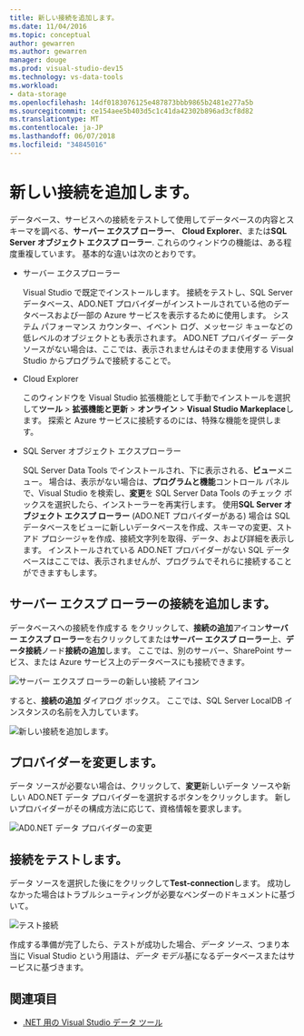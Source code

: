 ```yaml
---
title: 新しい接続を追加します。
ms.date: 11/04/2016
ms.topic: conceptual
author: gewarren
ms.author: gewarren
manager: douge
ms.prod: visual-studio-dev15
ms.technology: vs-data-tools
ms.workload:
- data-storage
ms.openlocfilehash: 14df0183076125e487873bbb9865b2481e277a5b
ms.sourcegitcommit: ce154aee5b403d5c1c41da42302b896ad3cf8d82
ms.translationtype: MT
ms.contentlocale: ja-JP
ms.lasthandoff: 06/07/2018
ms.locfileid: "34845016"
---
```

# <a name="add-new-connections"></a>新しい接続を追加します。

データベース、サービスへの接続をテストして使用してデータベースの内容とスキーマを調べる、**サーバー エクスプ ローラー**、 **Cloud Explorer**、または**SQL Server オブジェクト エクスプ ローラー**. これらのウィンドウの機能は、ある程度重複しています。 基本的な違いは次のとおりです。

- サーバー エクスプローラー

   Visual Studio で既定でインストールします。 接続をテストし、SQL Server データベース、ADO.NET プロバイダーがインストールされている他のデータベースおよび一部の Azure サービスを表示するために使用します。 システム パフォーマンス カウンター、イベント ログ、メッセージ キューなどの低レベルのオブジェクトとも表示されます。 ADO.NET プロバイダー データ ソースがない場合は、ここでは、表示されませんはそのまま使用する Visual Studio からプログラムで接続することで。

- Cloud Explorer

   このウィンドウを Visual Studio 拡張機能として手動でインストールを選択して**ツール** > **拡張機能と更新** > **オンライン** >  **Visual Studio Markeplace**します。 探索と Azure サービスに接続するのには、特殊な機能を提供します。

- SQL Server オブジェクト エクスプローラー

   SQL Server Data Tools でインストールされ、下に表示される、**ビュー**メニュー。 場合は、表示がない場合は、**プログラムと機能**コントロール パネルで、Visual Studio を検索し、**変更**を SQL Server Data Tools のチェック ボックスを選択したら、インストーラーを再実行します。 使用**SQL Server オブジェクト エクスプ ローラー** (ADO.NET プロバイダーがある) 場合は SQL データベースをビューに新しいデータベースを作成、スキーマの変更、ストアド プロシージャを作成、接続文字列を取得、データ、および詳細を表示します。 インストールされている ADO.NET プロバイダーがない SQL データベースはここでは、表示されませんが、プログラムでそれらに接続することができますもします。

## <a name="add-a-connection-in-server-explorer"></a>サーバー エクスプ ローラーの接続を追加します。

データベースへの接続を作成する をクリックして、**接続の追加**アイコン**サーバー エクスプ ローラー**を右クリックしてまたは**サーバー エクスプ ローラー**上、**データ接続**ノード**接続の追加**します。 ここでは、別のサーバー、SharePoint サービス、または Azure サービス上のデータベースにも接続できます。

![サーバー エクスプ ローラーの新しい接続 アイコン](../data-tools/media/raddata-server-explorer-new-connection-icon.png)

すると、**接続の追加** ダイアログ ボックス。 ここでは、SQL Server LocalDB インスタンスの名前を入力しています。

![新しい接続を追加します。](../data-tools/media/raddata-add-new-connection-dialog.png)

## <a name="change-the-provider"></a>プロバイダーを変更します。

データ ソースが必要ない場合は、クリックして、**変更**新しいデータ ソースや新しい ADO.NET データ プロバイダーを選択するボタンをクリックします。 新しいプロバイダーがその構成方法に応じて、資格情報を要求します。

![AD0.NET データ プロバイダーの変更](../data-tools/media/raddata-change-ad0.net-data-provider.png)

## <a name="test-the-connection"></a>接続をテストします。

データ ソースを選択した後にをクリックして**Test-connection**します。 成功しなかった場合はトラブルシューティングが必要なベンダーのドキュメントに基づいて。

![テスト接続](../data-tools/media/raddata-test-connection.png)

作成する準備が完了したら、テストが成功した場合、*データ ソース*、つまり本当に Visual Studio という用語は、*データ モデル*基になるデータベースまたはサービスに基づきます。

## <a name="see-also"></a>関連項目

- [.NET 用の Visual Studio データ ツール](../data-tools/visual-studio-data-tools-for-dotnet.md)